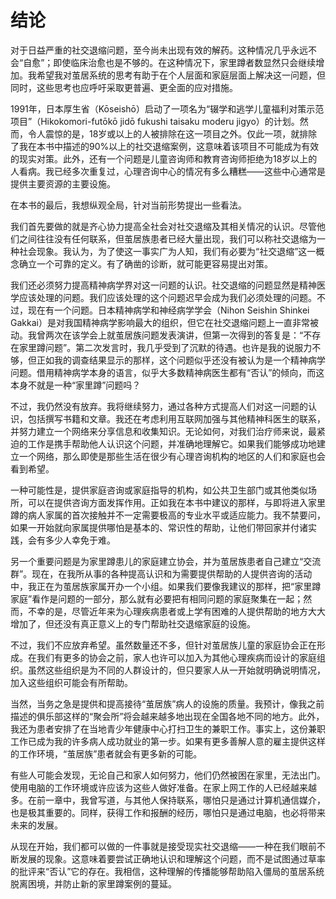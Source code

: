 # 结论

对于日益严重的社交退缩问题，至今尚未出现有效的解药。这种情况几乎永远不会“自愈”；即使临床治愈也是不够的。在这种情况下，家里蹲者数显然只会继续增加。我希望我对茧居系统的思考有助于在个人层面和家庭层面上解决这一问题，但同时，这些思考也应呼吁采取更普遍、更全面的应对措施。

1991年，日本厚生省（Kōseishō）启动了一项名为“辍学和逃学儿童福利对策示范项目”（Hikokomori-futōkō jidō fukushi taisaku moderu jigyo）的计划。然而，令人震惊的是，18岁或以上的人被排除在这一项目之外。仅此一项，就排除了我在本书中描述的90%以上的社交退缩案例，这意味着该项目不可能成为有效的现实对策。此外，还有一个问题是儿童咨询师和教育咨询师拒绝为18岁以上的人看病。我已经多次重复过，心理咨询中心的情况有多么糟糕——这些中心通常是提供主要资源的主要设施。

在本书的最后，我想纵观全局，针对当前形势提出一些看法。

我们首先要做的就是齐心协力提高全社会对社交退缩及其相关情况的认识。尽管他们之间往往没有任何联系，但茧居族患者已经大量出现，我们可以称社交退缩为一种社会现象。我认为，为了使这一事实广为人知，我们有必要为“社交退缩”这一概念确立一个可靠的定义。有了确凿的诊断，就可能更容易提出对策。

我们还必须努力提高精神病学界对这一问题的认识。社交退缩的问题显然是精神医学应该处理的问题。我们应该处理的这个问题迟早会成为我们必须处理的问题。不过，现在有一个问题。日本精神病学和神经病学学会（Nihon Seishin Shinkei Gakkai）是对我国精神病学影响最大的组织，但它在社交退缩问题上一直非常被动。我曾两次在该学会上就茧居族问题发表演讲，但第一次得到的答复是：“不存在家里蹲问题”。第二次发言时，我几乎受到了沉默的待遇。也许是我的说服力不够，但正如我的调查结果显示的那样，这个问题似乎还没有被认为是一个精神病学问题。借用精神病学本身的语言，似乎大多数精神病医生都有“否认”的倾向，而这本身不就是一种“家里蹲”问题吗？

不过，我仍然没有放弃。我将继续努力，通过各种方式提高人们对这一问题的认识，包括撰写书籍和文章。我还在考虑利用互联网加强与其他精神科医生的联系，并努力建立一个网络来分享信息和收集知识。无论如何，对我们治疗师来说，最紧迫的工作是携手帮助他人认识这个问题，并准确地理解它。如果我们能够成功地建立一个网络，那么即使是那些生活在很少有心理咨询机构的地区的人们和家庭也会看到希望。

一种可能性是，提供家庭咨询或家庭指导的机构，如公共卫生部门或其他类似场所，可以在提供咨询方面发挥作用。正如我在本书中建议的那样，与即将进入家里蹲的病人家属的首次接触并不一定需要极高的专业水平或适应能力。我不禁要问，如果一开始就向家属提供哪怕是基本的、常识性的帮助，让他们带回家并付诸实践，会有多少人幸免于难。

另一个重要问题是为家里蹲患儿的家庭建立协会，并为茧居族患者自己建立“交流群”。现在，在我所从事的各种提高认识和为需要提供帮助的人提供咨询的活动中，我正在为茧居族家属开办一个小组。如果我们要像我建议的那样，把“家里蹲家庭”看作是问题的一部分，那么就有必要把有相同问题的家庭聚集在一起；然而，不幸的是，尽管近年来为心理疾病患者或上学有困难的人提供帮助的地方大大增加了，但还没有真正意义上的专门帮助社交退缩家庭的设施。

不过，我们不应放弃希望。虽然数量还不多，但针对茧居族儿童的家庭协会正在形成。在我们有更多的协会之前，家人也许可以加入为其他心理疾病而设计的家庭组织。虽然这些组织是为不同的人群设计的，但只要家人从一开始就明确说明情况，加入这些组织可能会有所帮助。

当然，当务之急是提供和提高接待“茧居族”病人的设施的质量。我预计，像我之前描述的俱乐部这样的“聚会所”将会越来越多地出现在全国各地不同的地方。此外，我还为患者安排了在当地青少年健康中心打扫卫生的兼职工作。事实上，这份兼职工作已成为我的许多病人成功就业的第一步。如果有更多善解人意的雇主提供这样的工作环境，“茧居族”患者就会有更多新的可能。

有些人可能会发现，无论自己和家人如何努力，他们仍然被困在家里，无法出门。使用电脑的工作环境或许应该为这些人做好准备。在家上网工作的人已经越来越多。在前一章中，我曾写道，与其他人保持联系，哪怕只是通过计算机通信媒介，也是极其重要的。同样，获得工作和报酬的经历，哪怕只是通过电脑，也必将带来未来的发展。

从现在开始，我们都可以做的一件事就是接受现实社交退缩——一种在我们眼前不断发展的现象。这意味着要尝试正确地认识和理解这个问题，而不是试图通过草率的批评来“否认”它的存在。我相信，这种理解的传播能够帮助陷入僵局的茧居系统脱离困境，并防止新的家里蹲案例的蔓延。

